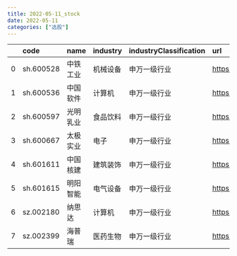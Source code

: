 ```yaml
---
title: 2022-05-11_stock
date: 2022-05-11
categories: ["选股"]
---
```

|    | code      | name     | industry   | industryClassification   | url                           | trend                                                           |
|---:|:----------|:---------|:-----------|:-------------------------|:------------------------------|:----------------------------------------------------------------|
|  0 | sh.600528 | 中铁工业 | 机械设备   | 申万一级行业             | https://xueqiu.com/s/sh600528 | ![](https://hangsz.github.io/resources\2022-05-11\sh600528.png) |
|  1 | sh.600536 | 中国软件 | 计算机     | 申万一级行业             | https://xueqiu.com/s/sh600536 | ![](https://hangsz.github.io/resources\2022-05-11\sh600536.png) |
|  2 | sh.600597 | 光明乳业 | 食品饮料   | 申万一级行业             | https://xueqiu.com/s/sh600597 | ![](https://hangsz.github.io/resources\2022-05-11\sh600597.png) |
|  3 | sh.600667 | 太极实业 | 电子       | 申万一级行业             | https://xueqiu.com/s/sh600667 | ![](https://hangsz.github.io/resources\2022-05-11\sh600667.png) |
|  4 | sh.601611 | 中国核建 | 建筑装饰   | 申万一级行业             | https://xueqiu.com/s/sh601611 | ![](https://hangsz.github.io/resources\2022-05-11\sh601611.png) |
|  5 | sh.601615 | 明阳智能 | 电气设备   | 申万一级行业             | https://xueqiu.com/s/sh601615 | ![](https://hangsz.github.io/resources\2022-05-11\sh601615.png) |
|  6 | sz.002180 | 纳思达   | 计算机     | 申万一级行业             | https://xueqiu.com/s/sz002180 | ![](https://hangsz.github.io/resources\2022-05-11\sz002180.png) |
|  7 | sz.002399 | 海普瑞   | 医药生物   | 申万一级行业             | https://xueqiu.com/s/sz002399 | ![](https://hangsz.github.io/resources\2022-05-11\sz002399.png) |